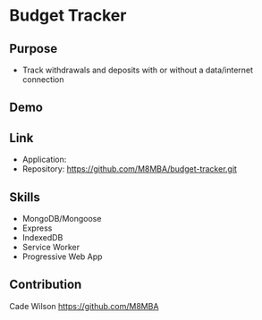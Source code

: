 # Budget Tracker

## Purpose

- Track withdrawals and deposits with or without a data/internet connection

## Demo


## Link

- Application: 
- Repository: https://github.com/M8MBA/budget-tracker.git

## Skills

- MongoDB/Mongoose
- Express
- IndexedDB
- Service Worker
- Progressive Web App

## Contribution

Cade Wilson https://github.com/M8MBA